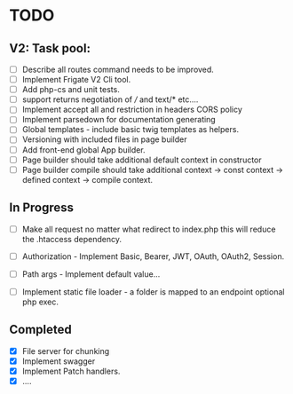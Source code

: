 # TODO

## V2: Task pool:
- [ ] Describe all routes command needs to be improved.
- [ ] Implement Frigate V2 Cli tool.
- [ ] Add php-cs and unit tests.
- [ ] support returns negotiation of */* and text/* etc....
- [ ] Implement accept all and restriction in headers CORS policy 
- [ ] Implement parsedown for documentation generating
- [ ] Global templates - include basic twig templates as helpers.
- [ ] Versioning with included files in page builder
- [ ] Add front-end global App builder.
- [ ] Page builder should take additional default context in constructor
- [ ] Page builder compile should take additional context -> const context -> defined context -> compile context.

## In Progress
- [ ] Make all request no matter what redirect to index.php this will reduce the .htaccess dependency.
- [ ] Authorization - Implement Basic, Bearer, JWT, OAuth, OAuth2, Session.
- [ ] Path args - Implement default value...
- [ ] Implement static file loader - a folder is mapped to an endpoint optional php exec.


## Completed
- [x] File server for chunking
- [x] Implement swagger
- [x] Implement Patch handlers.
- [x] ....